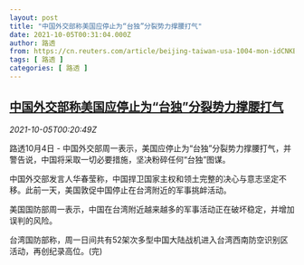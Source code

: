 ```yaml
---
layout: post
title: "中国外交部称美国应停止为“台独”分裂势力撑腰打气"
date: 2021-10-05T00:31:04.000Z
author: 路透
from: https://cn.reuters.com/article/beijing-taiwan-usa-1004-mon-idCNKBS2GV00R
tags: [ 路透 ]
categories: [ 路透 ]
---
```

<!--1633393864000-->
[中国外交部称美国应停止为“台独”分裂势力撑腰打气](https://cn.reuters.com/article/beijing-taiwan-usa-1004-mon-idCNKBS2GV00R)
------

<div>
<div><i>2021-10-05T00:20:49Z</i></div><p>路透10月4日 - 中国外交部周一表示，美国应停止为“台独”分裂势力撑腰打气，并警告说，中国将采取一切必要措施，坚决粉碎任何“台独”图谋。</p><p>中国外交部发言人华春莹称，中国捍卫国家主权和领土完整的决心与意志坚定不移。此前一天，美国敦促中国停止在台湾附近的军事挑衅活动。</p><p>美国国防部周一表示，中国在台湾附近越来越多的军事活动正在破坏稳定，并增加误判的风险。</p><p>台湾国防部称，周一日间共有52架次多型中国大陆战机进入台湾西南防空识别区活动，再创纪录高位。(完)</p>
</div>
